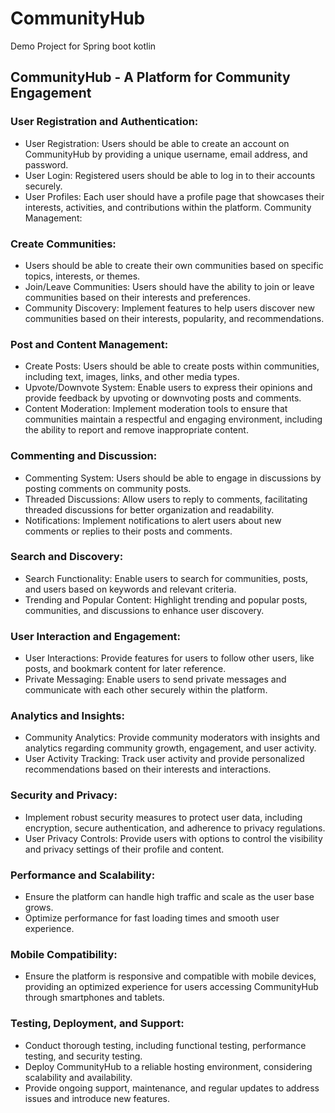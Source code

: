 # CommunityHub
Demo Project for Spring boot kotlin


## CommunityHub - A Platform for Community Engagement

### User Registration and Authentication:
* User Registration: Users should be able to create an account on CommunityHub by providing a unique username, email address, and password.
* User Login: Registered users should be able to log in to their accounts securely.
* User Profiles: Each user should have a profile page that showcases their interests, activities, and contributions within the platform.
Community Management:

### Create Communities:
* Users should be able to create their own communities based on specific topics, interests, or themes.
* Join/Leave Communities: Users should have the ability to join or leave communities based on their interests and preferences. 
* Community Discovery: Implement features to help users discover new communities based on their interests, popularity, and recommendations.

### Post and Content Management:
* Create Posts: Users should be able to create posts within communities, including text, images, links, and other media types.
* Upvote/Downvote System: Enable users to express their opinions and provide feedback by upvoting or downvoting posts and comments.
* Content Moderation: Implement moderation tools to ensure that communities maintain a respectful and engaging environment, including the ability to report and remove inappropriate content.

### Commenting and Discussion:
* Commenting System: Users should be able to engage in discussions by posting comments on community posts.
* Threaded Discussions: Allow users to reply to comments, facilitating threaded discussions for better organization and readability.
* Notifications: Implement notifications to alert users about new comments or replies to their posts and comments.

### Search and Discovery:
* Search Functionality: Enable users to search for communities, posts, and users based on keywords and relevant criteria.
* Trending and Popular Content: Highlight trending and popular posts, communities, and discussions to enhance user discovery.

### User Interaction and Engagement:
* User Interactions: Provide features for users to follow other users, like posts, and bookmark content for later reference.
* Private Messaging: Enable users to send private messages and communicate with each other securely within the platform.

### Analytics and Insights:
* Community Analytics: Provide community moderators with insights and analytics regarding community growth, engagement, and user activity.
* User Activity Tracking: Track user activity and provide personalized recommendations based on their interests and interactions.

### Security and Privacy:
* Implement robust security measures to protect user data, including encryption, secure authentication, and adherence to privacy regulations.
* User Privacy Controls: Provide users with options to control the visibility and privacy settings of their profile and content.

### Performance and Scalability:
* Ensure the platform can handle high traffic and scale as the user base grows.
* Optimize performance for fast loading times and smooth user experience.

### Mobile Compatibility:
* Ensure the platform is responsive and compatible with mobile devices, providing an optimized experience for users accessing CommunityHub through smartphones and tablets.

### Testing, Deployment, and Support:
* Conduct thorough testing, including functional testing, performance testing, and security testing.
* Deploy CommunityHub to a reliable hosting environment, considering scalability and availability.
* Provide ongoing support, maintenance, and regular updates to address issues and introduce new features.